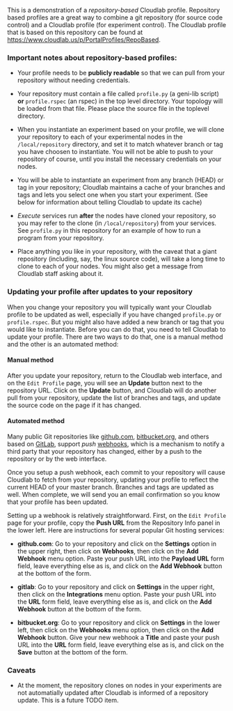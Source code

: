 This is a demonstration of a *repository-based* Cloudlab profile.
Repository based profiles are a great way to combine a git repository (for
source code control) and a Cloudlab profile (for experiment control). The
Cloudlab profile that is based on this repository can be found at
https://www.cloudlab.us/p/PortalProfiles/RepoBased.

### Important notes about repository-based profiles:

* Your profile needs to be **publicly readable** so that we can pull from your
repository without needing credentials.

* Your repository must contain a file called `profile.py` (a geni-lib
script) **or** `profile.rspec` (an rspec) in the top level directory.
Your topology will be loaded from that file. Please place the source file
in the toplevel directory.

* When you instantiate an experiment based on your profile, we will clone
your repository to each of your experimental nodes in the
`/local/repository` directory, and set it to match whatever branch or tag
you have choosen to instantiate. You will not be able to push to your
repository of course, until you install the necessary credentials on your
nodes.

* You will be able to instantiate an experiment from any branch (HEAD) or
tag in your repository; Cloudlab maintains a cache of your branches and tags
and lets you select one when you start your experiment. (See below for 
information about telling Cloudlab to update its cache)

* *Execute* services run **after** the nodes have cloned your repository,
so you may refer to the clone (in `/local/repository`) from your services.
See `profile.py` in this repository for an example of how to run a program
from your repository.

* Place anything you like in your repository, with the caveat that a giant
repository (including, say, the linux source code), will take a long time
to clone to each of your nodes. You might also get a message from Cloudlab
staff asking about it.

### Updating your profile after updates to your repository

When you change your repository you will typically want your Cloudlab
profile to be updated as well, especially if you have changed `profile.py`
or `profile.rspec`. But you might also have added a new branch or tag that
you would like to instantiate. Before you can do that, you need to tell
Cloudlab to update your profile. There are two ways to do that, one is a
manual method and the other is an automated method:

#### Manual method

After you update your repository, return to the Cloudlab web interface, and
on the `Edit Profile` page, you will see an **Update** button next to the
repository URL. Click on the **Update** button, and Cloudlab will do another
pull from your repository, update the list of branches and tags, and update
the source code on the page if it has changed. 

#### Automated method

Many public Git repositories like [github.com](https://git-scm.com/),
[bitbucket.org](https://bitbucket.org), and others based on
[GitLab](https://www.gitlab.com/), support *push* 
[webhooks](https://developer.github.com/webhooks/), 
which is a mechanism to notify a third party that your repository has
changed, either by a push to the repository or by the web interface.

Once you setup a push webhook, each commit to your repository will cause
Cloudlab to fetch from your repository, updating your profile to reflect the
current HEAD of your master branch. Branches and tags are updated as well.
When complete, we will send you an email confirmation so you know that your
profile has been updated. 

Setting up a webhook is relatively straightforward. First, on the `Edit
Profile` page for your profile, copy the **Push URL** from the Repository
Info panel in the lower left. Here are instructions for several popular Git
hosting services: 

* **github.com**: Go to your repository and click on the **Settings** option
in the upper right, then click on **Webhooks**, then click on the
**Add Webhook** menu option. Paste your push URL into the **Payload URL**
form field, leave everything else as is, and click on the **Add Webhook**
button at the bottom of the form.

* **gitlab**: Go to your repository and click on **Settings** 
in the upper right, then click on the **Integrations** menu option.  Paste
your push URL into the **URL** form field, leave everything else as is, and
click on the **Add Webhook** button at the bottom of the form.

* **bitbucket.org**: Go to your repository and click on **Settings** 
in the lower left, then click on the **Webhooks** menu option, then click
on the **Add Webhook** button. Give your new webhook a **Title** and paste
your push URL into the **URL** form field, leave everything else as is, and
click on the **Save** button at the bottom of the form.

### Caveats

* At the moment, the repository clones on nodes in your experiments are not automatially
updated after Cloudlab is informed of a repository update. This is a future TODO item.

